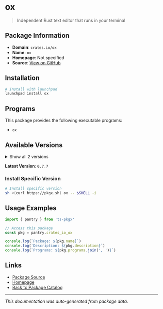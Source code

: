 # ox

> Independent Rust text editor that runs in your terminal

## Package Information

- **Domain**: `crates.io/ox`
- **Name**: `ox`
- **Homepage**: Not specified
- **Source**: [View on GitHub](https://github.com/pkgxdev/pantry/tree/main/projects/crates.io/ox/package.yml)

## Installation

```bash
# Install with launchpad
launchpad install ox
```

## Programs

This package provides the following executable programs:

- `ox`

## Available Versions

<details>
<summary>Show all 2 versions</summary>

- `0.7.7`, `0.7.6`

</details>

**Latest Version**: `0.7.7`

### Install Specific Version

```bash
# Install specific version
sh <(curl https://pkgx.sh) ox -- $SHELL -i
```

## Usage Examples

```typescript
import { pantry } from 'ts-pkgx'

// Access this package
const pkg = pantry.crates_io_ox

console.log(`Package: ${pkg.name}`)
console.log(`Description: ${pkg.description}`)
console.log(`Programs: ${pkg.programs.join(', ')}`)
```

## Links

- [Package Source](https://github.com/pkgxdev/pantry/tree/main/projects/crates.io/ox/package.yml)
- [Homepage](#)
- [Back to Package Catalog](../package-catalog.md)

---

*This documentation was auto-generated from package data.*
